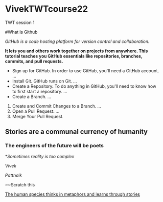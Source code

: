 # VivekTWTcourse22
TWT session 1

#What is Github

_GitHub is a code hosting platform for version control and collaboration._

**It lets you and others work together on projects from anywhere. This tutorial teaches you GitHub essentials like repositories, branches, commits, and pull requests.**

-  Sign up for GitHub. In order to use GitHub, you'll need a GitHub account. ...
-  Install Git. GitHub runs on Git. ...
-  Create a Repository. To do anything in GitHub, you'll need to know how to first start a repository. ...
-  Create a Branch. ...


1. Create and Commit Changes to a Branch. ...
1. Open a Pull Request. ...
1. Merge Your Pull Request.


## Stories are a communal currency of humanity

### The engineers of the future will be poets

**Sometimes reality is too _complex_*

*Vivek*

_Pattnaik_

~~Scratch this

[The human species thinks in metaphors and learns through stories](https://www.google.com)



